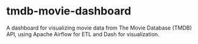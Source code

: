 # tmdb-movie-dashboard
A dashboard for visualizing movie data from The Movie Database (TMDB) API, using Apache Airflow for ETL and Dash for visualization.
